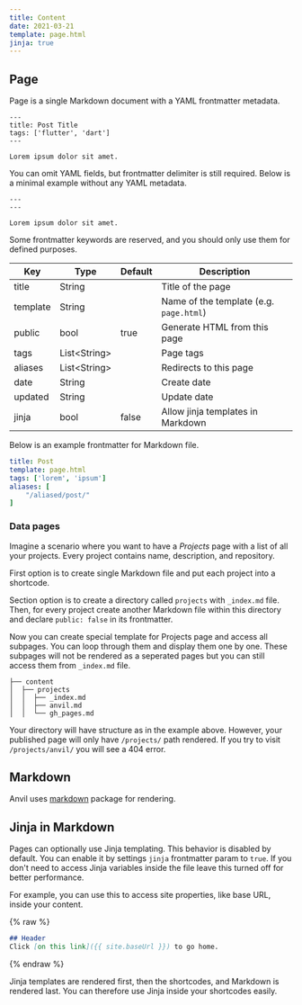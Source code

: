 ```yaml
---
title: Content
date: 2021-03-21
template: page.html
jinja: true
---
```


## Page

Page is a single Markdown document with a YAML frontmatter metadata.

```
---
title: Post Title
tags: ['flutter', 'dart']
---

Lorem ipsum dolor sit amet.
```

You can omit YAML fields, but frontmatter delimiter is still required. Below is a minimal example without any YAML metadata.

```
---
---

Lorem ipsum dolor sit amet.
```

Some frontmatter keywords are reserved, and you should only use them for defined purposes.

| Key      | Type           | Default | Description                             |
|----------|----------------|---------|-----------------------------------------|
| title    | String         |         | Title of the page                       |
| template | String         |         | Name of the template (e.g. `page.html`) |
| public   | bool           | true    | Generate HTML from this page            |
| tags     | List\<String\> |         | Page tags                               |
| aliases  | List\<String\> |         | Redirects to this page                  |
| date     | String         |         | Create date                             |
| updated  | String         |         | Update date                             |
| jinja    | bool           | false   | Allow jinja templates in Markdown       |

Below is an example frontmatter for Markdown file.

```yaml
title: Post
template: page.html
tags: ['lorem', 'ipsum']
aliases: [
    "/aliased/post/"
]
```

### Data pages

Imagine a scenario where you want to have a *Projects* page with 
a list of all your projects. Every project contains name, description, 
and repository.

First option is to create single Markdown file and put each project 
into a shortcode.

Section option is to create a directory called `projects` with `_index.md` 
file. Then, for every project create another Markdown file within 
this directory and declare `public: false` in its frontmatter. 

Now you can create special template for Projects page and access all subpages. 
You can loop through them and display them one by one. These subpages will not 
be rendered as a seperated pages but you can still access them from `_index.md` 
file.

```text
├── content
│  ├── projects
│  │  ├── _index.md
│  │  ├── anvil.md
│  │  └── gh_pages.md
```

Your directory will have structure as in the example above. However, your published 
page will only have `/projects/` path rendered. If you try to visit `/projects/anvil/` 
you will see a 404 error.

## Markdown

Anvil uses [markdown](https://pub.dev/packages/markdown) package for rendering.

## Jinja in Markdown

Pages can optionally use Jinja templating. This behavior is disabled by default. You can enable it
by settings `jinja` frontmatter param to `true`. If you don't need to access Jinja variables inside the
file leave this turned off for better performance.

For example, you can use this to access site properties, like base URL, inside your content.

{% raw %}
```markdown
## Header
Click [on this link]({{ site.baseUrl }}) to go home.
```
{% endraw %}

Jinja templates are rendered first, then the shortcodes, and Markdown is rendered last. You can
therefore use Jinja inside your shortcodes easily.